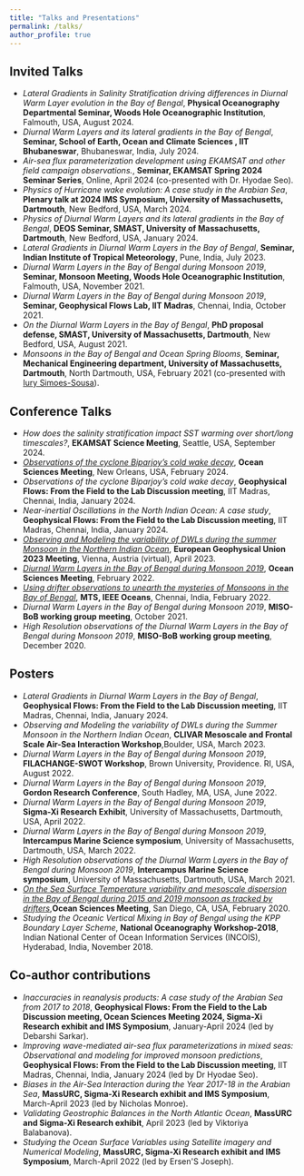 ```yaml
---
title: "Talks and Presentations"
permalink: /talks/
author_profile: true
---
```


## Invited Talks
- *Lateral Gradients in Salinity Stratification driving differences in Diurnal Warm Layer evolution in the Bay of Bengal*, **Physical Oceanography Departmental Seminar, Woods Hole Oceanographic Institution**, Falmouth, USA, August 2024. 
- *Diurnal Warm Layers and its lateral gradients in the Bay of Bengal*, **Seminar, School of Earth, Ocean and Climate Sciences , IIT Bhubaneswar**, Bhubaneswar, India, July 2024. 
- *Air-sea flux parameterization development using EKAMSAT and other field campaign observations.*, **Seminar, EKAMSAT Spring 2024 Seminar Series**, Online, April 2024 (co-presented with Dr. Hyodae Seo).
- *Physics of Hurricane wake evolution: A case study in the Arabian Sea*, **Plenary talk at 2024 IMS Symposium, University of Massachusetts, Dartmouth**, New Bedford, USA, March 2024.
- *Physics of Diurnal Warm Layers and its lateral gradients in the Bay of Bengal*, **DEOS Seminar, SMAST, University of Massachusetts, Dartmouth**, New Bedford, USA, January 2024. 
- *Lateral Gradients in Diurnal Warm Layers in the Bay of Bengal*, **Seminar, Indian Institute of Tropical Meteorology**, Pune, India, July 2023. 
- *Diurnal Warm Layers in the Bay of Bengal during Monsoon 2019*, **Seminar, Monsoon Meeting, Woods Hole Oceanographic Institution**, Falmouth, USA, November 2021.
- *Diurnal Warm Layers in the Bay of Bengal during Monsoon 2019*, **Seminar, Geophysical Flows Lab, IIT Madras**, Chennai, India, October 2021.
- *On the Diurnal Warm Layers in the Bay of Bengal*, **PhD proposal defense, SMAST, University of Massachusetts, Dartmouth**, New Bedford, USA, August 2021.
- *Monsoons in the Bay of Bengal and Ocean Spring Blooms*, **Seminar, Mechanical Engineering department, University of Massachusetts, Dartmouth**, North Dartmouth, USA, February 2021 (co-presented with [Iury Simoes-Sousa](https://iuryt.github.io/)).

## Conference Talks 
- *How does the salinity stratification impact SST warming over short/long timescales?*, **EKAMSAT Science Meeting**, Seattle, USA, September 2024.
- *[Observations of the cyclone Biparjoy’s cold wake decay](https://agu.confex.com/agu/OSM24/meetingapp.cgi/Paper/1483969)*, **Ocean Sciences Meeting**, New Orleans, USA, February 2024.
- *Observations of the cyclone Biparjoy’s cold wake decay*, **Geophysical Flows: From the Field to the Lab Discussion meeting**, IIT Madras, Chennai, India, January 2024.
- *Near-inertial Oscillations in the North Indian Ocean: A case study*, **Geophysical Flows: From the Field to the Lab Discussion meeting**, IIT Madras, Chennai, India, January 2024.
- *[Observing and Modeling the variability of DWLs during the summer Monsoon in the Northern Indian Ocean](https://ui.adsabs.harvard.edu/abs/2023EGUGA..25.9840K/abstract)*, **European Geophysical Union 2023 Meeting**, Vienna, Austria (virtual), April 2023.
- *[Diurnal Warm Layers in the Bay of Bengal during Monsoon 2019](https://osm2022.secure-platform.com/a/solicitations/3/sessiongallery/754)*, **Ocean Sciences Meeting**, February 2022.
- *[Using drifter observations to unearth the mysteries of Monsoons in the Bay of Bengal](https://ieeexplore.ieee.org/abstract/document/9775481)*, **MTS, IEEE Oceans**, Chennai, India, February 2022.
- *Diurnal Warm Layers in the Bay of Bengal during Monsoon 2019*, **MISO-BoB working group meeting**, October 2021.
- *High Resolution observations of the Diurnal Warm Layers in the Bay of Bengal during Monsoon 2019*, **MISO-BoB working group meeting**, December 2020.

## Posters 
- *Lateral Gradients in Diurnal Warm Layers in the Bay of Bengal*, **Geophysical Flows: From the Field to the Lab Discussion meeting**, IIT Madras, Chennai, India, January 2024.
- *Observing and Modeling the variability of DWLs during the Summer Monsoon in the Northern Indian Ocean*, **CLIVAR Mesoscale and Frontal Scale Air-Sea Interaction Workshop**,Boulder, USA, March 2023.
- *Diurnal Warm Layers in the Bay of Bengal during Monsoon 2019*, **FILACHANGE-SWOT Workshop**, Brown University, Providence. RI, USA, August 2022.
- *Diurnal Warm Layers in the Bay of Bengal during Monsoon 2019*, **Gordon Research Conference**, South Hadley, MA, USA, June 2022.
- *Diurnal Warm Layers in the Bay of Bengal during Monsoon 2019*, **Sigma-Xi Research Exhibit**, University of Massachusetts, Dartmouth, USA, April 2022.
- *Diurnal Warm Layers in the Bay of Bengal during Monsoon 2019*, **Intercampus Marine Science symposium**, University of Massachusetts, Dartmouth, USA, March 2022.
- *High Resolution observations of the Diurnal Warm Layers in the Bay of Bengal during Monsoon 2019*, **Intercampus Marine Science symposium**, University of Massachusetts, Dartmouth, USA, March 2021.
- *[On the Sea Surface Temperature variability and mesoscale dispersion in the Bay of Bengal during 2015 and 2019 monsoon as tracked by drifters](https://agu.confex.com/agu/osm20/meetingapp.cgi/Paper/643661)*,**Ocean Sciences Meeting**, San Diego, CA, USA, February 2020.
- *Studying the Oceanic Vertical Mixing in Bay of Bengal using the KPP Boundary Layer Scheme*, **National Oceanography Workshop-2018**, Indian National Center of Ocean Information Services (INCOIS), Hyderabad, India, November 2018.

## Co-author contributions
- *Inaccuracies in reanalysis products: A case study of the Arabian Sea from 2017 to 2018*, **Geophysical Flows: From the Field to the Lab Discussion meeting, Ocean Sciences Meeting 2024, Sigma-Xi Research exhibit and IMS Symposium**, January-April 2024 (led by Debarshi Sarkar).
- *Improving wave-mediated air-sea flux parameterizations in mixed seas: Observational and modeling for improved monsoon predictions*, **Geophysical Flows: From the Field to the Lab Discussion meeting**, IIT Madras, Chennai, India, January 2024 (led by Dr Hyodae Seo).
- *Biases in the Air-Sea Interaction during the Year 2017-18 in the Arabian Sea*, **MassURC, Sigma-Xi Research exhibit and IMS Symposium**, March-April 2023 (led by Nicholas Monroe).
- *Validating Geostrophic Balances in the North Atlantic Ocean*, **MassURC and Sigma-Xi Research exhibit**, April 2023 (led by Viktoriya Balabanova).
- *Studying the Ocean Surface Variables using Satellite imagery and Numerical Modeling*, **MassURC, Sigma-Xi Research exhibit and IMS Symposium**, March-April 2022 (led by Ersen'S Joseph).
